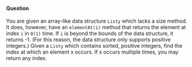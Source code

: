 #### Question

You are given an array-like data structure `Listy` which lacks a size method. It does, however, have an `elementAt(i)` method that returns the element at index `i` in `0(1)` time. If `i` is beyond the bounds of the data structure, it returns -1. (For this reason, the data structure only supports positive integers.) Given a `Listy` which contains sorted, positive integers, find the index at which an element x occurs. If x occurs multiple times, you may return any index.
